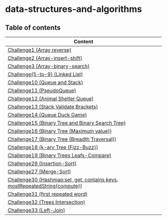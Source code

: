 # data-structures-and-algorithms

## Table of contents

| Content                                                                                     |
|---------------------------------------------------------------------------------------------|
| [Challenge1 (Array reverse)](CC1/README.md)                                                 |
| [Challenge2 (Array-insert-shift)](CC2/README.md)                                            |
| [Challenge3 (Array-binary-search)](CC3/README.md)                                           |
| [Challenge(5-to-9) (Linked List)](CC5/README.md)                                            |
| [Challenge10 (Queue and Stack)](CC10/README.md)                                             |
| [Challenge11 (PseudoQueue)](CC11/README.md)                                                 |
| [Challenge12 (Animal Shelter Queue)](CC12/README.md)                                        |
| [Challenge13 (Stack Validate Brackets)](CC13/README.md)                                     |
| [Challenge14 (Queue Duck Game)](CC14/README.md)                                             |
| [Challenge15 (Binary Tree and Binary Search Tree)](CC15/README.md)                          |
| [Challenge16 (Binary Tree (Maximum value))](CC16/README.md)                                 |
| [Challenge17 (Binary Tree (Breadth Traversal))](CC17/README.md)                             |
| [Challenge18 (k-ary Tree (Fizz-Buzz))](CC18/README.md)                                      |
| [Challenge19 (Binary Trees Leafs-Compare)](CC19/README.md)                                  |
| [Challenge26 (Insertion-Sort)](CC26/README.md)                                              |
| [Challenge27 (Merge-Sort)](CC27/README.md)                                                  |
| [Challenge30 (Hashmap:set, get, contains keys, mostRepeatedString(compute))](CC30/README.md) |
| [Challenge31 (first repeated word)](CC31/README.md)                                         |
| [Challenge32 (Trees Intersection)](CC32/README.md)                                          |
| [Challenge33 (Left-Join)](CC33/README.md)                                                   |




       









